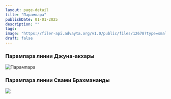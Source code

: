 ```yaml
---
layout: page-detail
title: "Парампара"
publishDate: 01-01-2025
description: ""
tags:
image: "https://filer-api.advayta.org/v1.0/public/files/12678?type=small"
draft: false
---
```


### **Парампара линии Джуна-акхары**

![Парампара](https://filer-api.advayta.org/v1.0/public/files/12678?type=medium "Парампара") 

### **Парампара линии Свами Брахмананды**
  
  
[![](https://filer-api.advayta.org/v1.0/public/files/53490?type=medium)](https://filer-api.advayta.org/v1.0/public/files/53497?type=medium)
<!-- 
  
[Семь мудрецов](/nasha-traditsiya/svyatye-nashey-linii-peredachi-parampary/)

[Шри Вьясадева](/nasha-traditsiya/svyatye-nashey-linii-peredachi-parampary-shri-vyasadeva/)

[Шри Шука](/nasha-traditsiya/svyatye-nashey-linii-peredachi-guru-shishya-parampary-shri-shuka/)

[Шри Гаудапада](/nasha-traditsiya/svyatye-nashey-linii-peredachi-parampary-shri-gaudapada/)

[Кумары](/nasha-traditsiya/kumary/) -->
  
  
